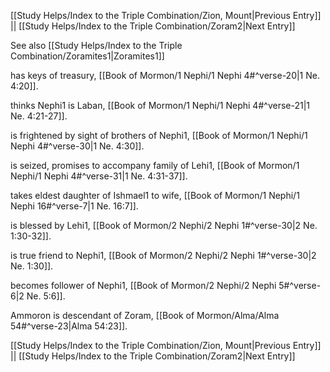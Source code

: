 [[Study Helps/Index to the Triple Combination/Zion, Mount|Previous Entry]]  ||  [[Study Helps/Index to the Triple Combination/Zoram2|Next Entry]]

 See also [[Study Helps/Index to the Triple Combination/Zoramites1|Zoramites1]]

 has keys of treasury, [[Book of Mormon/1 Nephi/1 Nephi 4#^verse-20|1 Ne. 4:20]].

 thinks Nephi1 is Laban, [[Book of Mormon/1 Nephi/1 Nephi 4#^verse-21|1 Ne. 4:21-27]].

 is frightened by sight of brothers of Nephi1, [[Book of Mormon/1 Nephi/1 Nephi 4#^verse-30|1 Ne. 4:30]].

 is seized, promises to accompany family of Lehi1, [[Book of Mormon/1 Nephi/1 Nephi 4#^verse-31|1 Ne. 4:31-37]].

 takes eldest daughter of Ishmael1 to wife, [[Book of Mormon/1 Nephi/1 Nephi 16#^verse-7|1 Ne. 16:7]].

 is blessed by Lehi1, [[Book of Mormon/2 Nephi/2 Nephi 1#^verse-30|2 Ne. 1:30-32]].

 is true friend to Nephi1, [[Book of Mormon/2 Nephi/2 Nephi 1#^verse-30|2 Ne. 1:30]].

 becomes follower of Nephi1, [[Book of Mormon/2 Nephi/2 Nephi 5#^verse-6|2 Ne. 5:6]].

 Ammoron is descendant of Zoram, [[Book of Mormon/Alma/Alma 54#^verse-23|Alma 54:23]].

[[Study Helps/Index to the Triple Combination/Zion, Mount|Previous Entry]]  ||  [[Study Helps/Index to the Triple Combination/Zoram2|Next Entry]]